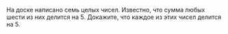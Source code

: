 На доске написано семь целых чисел. Известно, что  сумма любых шести из них делится на 5.  Докажите, что каждое из этих чисел делится на 5.